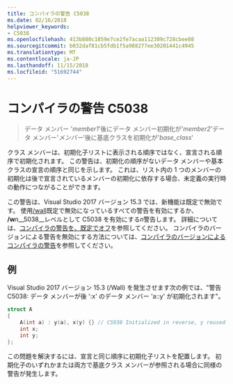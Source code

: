 ```yaml
---
title: コンパイラの警告 C5038
ms.date: 02/16/2018
helpviewer_keywords:
- C5038
ms.openlocfilehash: 413b880c1859e7ce2fe7acaa112309c728cbee08
ms.sourcegitcommit: b032daf81cb5fdb1f5a988277ee30201441c4945
ms.translationtype: MT
ms.contentlocale: ja-JP
ms.lasthandoff: 11/15/2018
ms.locfileid: "51692744"
---
```

# <a name="compiler-warning-c5038"></a>コンパイラの警告 C5038

> データ メンバー '*member1*'後にデータ メンバー初期化が'*member2*'データ メンバー'*メンバー*'後に基底クラスを初期化が'*base_class*'

クラス メンバーは、初期化子リストに表示される順序ではなく、宣言される順序で初期化されます。 この警告は、初期化の順序がないデータ メンバーや基本クラスの宣言の順序と同じを示します。 これは、リスト内の 1 つのメンバーの初期化は後で宣言されているメンバーの初期化に依存する場合、未定義の実行時の動作につながることができます。

この警告は、Visual Studio 2017 バージョン 15.3 では、新機能は既定で無効です。 使用[/wall](../../build/reference/compiler-option-warning-level.md)既定で無効になっているすべての警告を有効にするか、 __/w__*n*__5038__レベルとして C5038 を有効にする*n*警告します。 詳細については、[コンパイラの警告を、既定でオフ](../../preprocessor/compiler-warnings-that-are-off-by-default.md)を参照してください。 コンパイラのバージョンによる警告を無効にする方法については、[コンパイラのバージョンによるコンパイラの警告](compiler-warnings-by-compiler-version.md)を参照してください。

## <a name="example"></a>例

Visual Studio 2017 バージョン 15.3 (/Wall) を発生させます次の例では、"警告 C5038: データ メンバーが後 ':x' のデータ メンバー 'a::y' が初期化されます"。

```cpp
struct A
{
    A(int a) : y(a), x(y) {} // C5938 Initialized in reverse, y reused
    int x;
    int y;
};
```

この問題を解決するには、宣言と同じ順序に初期化子リストを配置します。 初期化子のいずれかまたは両方で基底クラス メンバーが参照される場合に同様の警告が発生します。
